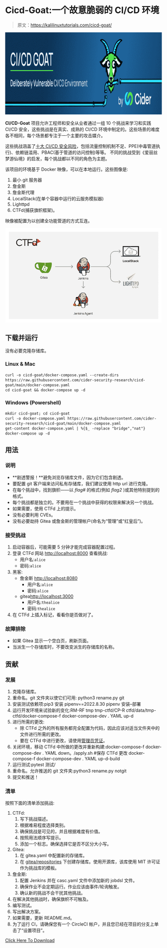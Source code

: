 # Cicd-Goat:一个故意脆弱的 CI/CD 环境

> 原文：<https://kalilinuxtutorials.com/cicd-goat/>

[![](img/adee1400c5a2adbf994c1611d6232920.png)](https://blogger.googleusercontent.com/img/b/R29vZ2xl/AVvXsEjxJbMSoloRJt8zlvlGdfEgXljwieqz_DkQXpZHxTJgbuKoCql40HC7s_wszJ_fHwa6M-Um4tF9wW7CuzZ-blHHHeKm4n9sdUAHED9uVC0VzzUr3d0YKr7-VszcBm_Z_5gEosPPtYFiupJztdqk0pYFUxml5ZgK6XIEhWu9u_jnUOWZjoGopyP7d3aR/s728/cicd-goat.png)

**CI/CD-Goat** 项目允许工程师和安全从业者通过一组 10 个挑战来学习和实践 CI/CD 安全，这些挑战是在真实、成熟的 CI/CD 环境中制定的。这些场景的难度各不相同，每个场景都专注于一个主要的攻击媒介。

这些挑战涵盖了[十大 CI/CD 安全风险](https://www.cidersecurity.io/top-10-cicd-security-risks/?utm_source=github&utm_medium=github_page&utm_campaign=ci%2fcd%20goat_060422)，包括流量控制机制不足、PPE(中毒管道执行)、依赖链滥用、PBAC(基于管道的访问控制)等等。
不同的挑战受到《爱丽丝梦游仙境》的启发，每个挑战都以不同的角色为主题。

该项目的环境基于 Docker 映像，可以在本地运行。这些图像是:

1.  最小 git 服务器
2.  詹金斯
3.  詹金斯代理
4.  LocalStack(在单个容器中运行的云服务模拟器)
5.  Lighttpd
6.  CTFd(捕获旗帜框架)。

映像被配置为以创建全功能管道的方式互连。

![](img/2ba1537bc9fc0f9905d1279d20c5b3fe.png)

## 下载并运行

没有必要克隆存储库。

### Linux & Mac

```
curl -o cicd-goat/docker-compose.yaml --create-dirs https://raw.githubusercontent.com/cider-security-research/cicd-goat/main/docker-compose.yaml
cd cicd-goat && docker-compose up -d
```

### Windows (Powershell)

```
mkdir cicd-goat; cd cicd-goat
curl -o docker-compose.yaml https://raw.githubusercontent.com/cider-security-research/cicd-goat/main/docker-compose.yaml
get-content docker-compose.yaml | %{$_ -replace "bridge","nat"}
docker-compose up -d
```

## 用法

### 说明

*   **剧透警报！**避免浏览存储库文件，因为它们包含剧透。
*   要配置 git 客户端来访问私有存储库，我们建议使用 http url 进行克隆。
*   在每个挑战中，找到旗帜——以 *flag#* 的格式(例如 *flag2* )或其他特别提到的格式。
*   每个挑战都是独立的。不要用在一个挑战中获得的权限来解决另一个挑战。
*   如果需要，使用 CTFd 上的提示。
*   没有必要利用 CVEs。
*   没有必要劫持 Gitea 或詹金斯的管理帐户(命名为“管理”或“红皇后”)。

### 接受挑战

1.  启动容器后，可能需要 5 分钟才能完成容器配置过程。
2.  登录 CTFd 网站 [http://localhost:8000](http://localhost:8000) 查看挑战:
    *   用户名:`alice`
    *   密码:`alice`
3.  黑客:
    *   詹金斯 [http://localhost:8080](http://localhost:8080)
        *   用户名:`alice`
        *   密码:`alice`
    *   gitea[http://localhost:3000](http://localhost:3000)
        *   用户名:`thealice`
        *   密码:`thealice`
4.  在 CTFd 上插入标记，看看你是否做对了。

### 故障排除

*   如果 Gitea 显示一个空白页，刷新页面。
*   当派生一个存储库时，不要改变派生的存储库的名称。

## 贡献

### 发展

1.  克隆存储库。
2.  重命名。git 文件夹以使它们可用:
    python3 rename.py git
3.  安装测试依赖项:pip3 安装 pipenv==2022.8.30 pipenv 安装–部署
4.  运行开发环境来试验新的变化:RM-RF tmp tmp-ctfd/CP-R ctfd/data/tmp-ctfd/docker-compose-f docker-compose-dev . YAML up-d
5.  进行所需的更改:
    *   除 CTFd 之外的所有服务都完全配置为代码，因此应该对适当文件夹中的文件进行所需的更改。
    *   要在 CTFd 中进行更改，请使用[管理员凭证](https://github.com/cider-security-research/cicd-goat/blob/main/break-glass.md)。
6.  关闭环境，移动 CTFd 中所做的更改并重新构建:docker-compose-f docker-compose-dev . YAML down。/apply.sh #保存 CTFd 更改 docker-compose-f docker-compose-dev . YAML up-d-build
7.  运行测试:pytest 测试/
8.  重命名。允许推送的 git 文件夹:python3 rename.py notgit
9.  提交和推送！

### 清单

按照下面的清单添加挑战:

1.  CTFd:
    1.  写下挑战描述。
    2.  根据难易程度选择类别。
    3.  确保挑战是可见的，并且根据难度有价值。
    4.  按照用法顺序写提示。
    5.  添加一个标志。确保选择它是否不区分大小写。
2.  Gitea:
    1.  在 gitea.yaml 中配置新的存储库。
    2.  在 [gitea/repositories](https://github.com/cider-security-research/cicd-goat/blob/main/gitea/repositories) 下创建存储库。使用开源库，该库使用 MIT 许可证作为挑战库的模板。
3.  詹金斯:
    1.  配置 Jenkins 并在 casc.yaml 文件中添加新的 jobdsl 文件。
    2.  确保作业不会定期运行。作业应该由事件/轮询触发。
    3.  确认新的挑战不会干扰其他挑战。
4.  在解决其他挑战时，确保旗帜不可触及。
5.  编写测试。
6.  写出解决方案。
7.  如果需要，更新 README.md。
8.  为了运行 CI，请确保您有一个 CircleCI 帐户，并且您已经在项目的分支上单击了“设置项目”。

[Click Here To Download](https://github.com/cider-security-research/cicd-goat)